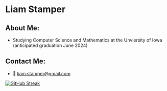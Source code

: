 # Liam Stamper
## About Me:
* Studying Computer Science and Mathematics at the Unviersity of Iowa (anticipated graduation June 2024)
## Contact Me:
* 📧 [liam.stamper@gmail.com](mailto:liam.stamper@gmail.com)

[![GitHub Streak](http://github-readme-streak-stats.herokuapp.com?user=liamstamper&theme=soft-green)](https://git.io/streak-stats)

